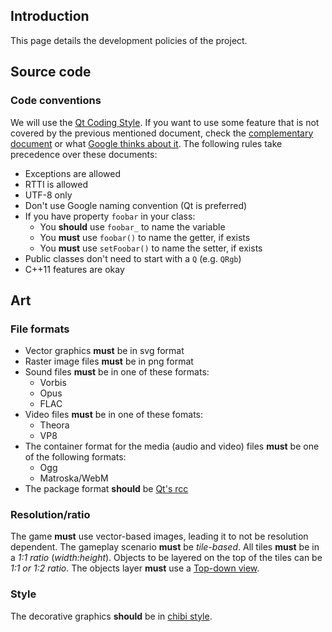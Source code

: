 ## Introduction

This page details the development policies of the project.

## Source code

### Code conventions

We will use the [Qt Coding Style](https://wiki.qt.io/Qt_Coding_Style). If you
want to use some feature that is not covered by the previous mentioned document,
check the [complementary document](https://wiki.qt.io/Coding_Conventions) or
what
[Google thinks about it](http://google-styleguide.googlecode.com/svn/trunk/cppguide.xml).
The following rules take precedence over these documents:

- Exceptions are allowed
- RTTI is allowed
- UTF-8 only
- Don't use Google naming convention (Qt is preferred)
- If you have property `foobar` in your class:
  - You **should** use `foobar_` to name the variable
  - You **must** use `foobar()` to name the getter, if exists
  - You **must** use `setFoobar()` to name the setter, if exists
- Public classes don't need to start with a `Q` (e.g. `QRgb`)
- C++11 features are okay

## Art

### File formats

- Vector graphics **must** be in svg format
- Raster image files **must** be in png format
- Sound files **must** be in one of these formats:
  - Vorbis
  - Opus
  - FLAC
- Video files **must** be in one of these fomats:
  - Theora
  - VP8
- The container format for the media (audio and video) files **must** be one of
  the following formats:
  - Ogg
  - Matroska/WebM
- The package format **should** be
  [Qt's rcc](http://doc.qt.nokia.com/4.7-snapshot/resources.html#external-binary-resources)

### Resolution/ratio

The game **must** use vector-based images, leading it to not be resolution
dependent. The gameplay scenario **must** be _tile-based_. All tiles **must** be
in a _1:1 ratio_ (_width:height_). Objects to be layered on the top of the tiles
can be _1:1 or 1:2 ratio_. The objects layer **must** use a
[Top-down view](http://en.wikipedia.org/wiki/Top-down_perspective#Top-down_perspective).

### Style

The decorative graphics **should** be in
[chibi style](http://en.wikipedia.org/wiki/Super_deformed).

